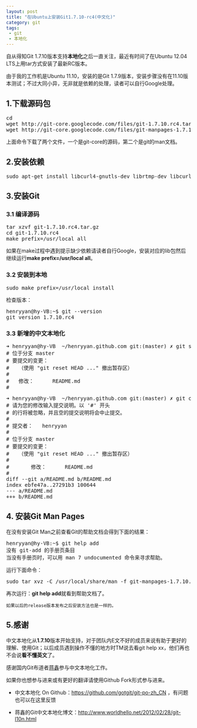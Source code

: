 ```yaml
---
layout: post
title: "在Ubuntu上安装Git1.7.10-rc4(中文化)"
category: git
tags: 
 - git
 - 本地化
---
```


自从得知Git 1.7.10版本支持**本地化**之后一直关注，最近有时间了在Ubuntu 12.04 LTS上用tar方式安装了最新RC版本。

由于我的工作机是Ubuntu 11.10，安装的是Git 1.7.9版本，安装步骤没有在11.10版本测试；不过大同小异，无非就是依赖的处理，读者可以自行Google处理。

## 1.下载源码包

<pre class="brush: shell">
cd
wget http://git-core.googlecode.com/files/git-1.7.10.rc4.tar.gz
wget http://git-core.googlecode.com/files/git-manpages-1.7.10.rc4.tar.gz
</pre>

上面命令下载了两个文件，一个是git-core的源码，第二个是git的man文档。

## 2.安装依赖

<pre class="brush: shell">
sudo apt-get install libcurl4-gnutls-dev librtmp-dev libcurl4-openssl-dev libexpat1-dev gettext
</pre>

## 3.安装Git

### 3.1 编译源码
<pre class="brush: shell">
tar xzvf git-1.7.10.rc4.tar.gz
cd git-1.7.10.rc4
make prefix=/usr/local all
</pre>

如果在make过程中遇到提示缺少依赖请读者自行Google，安装对应的lib包然后继续运行**make prefix=/usr/local all**。

### 3.2 安装到本地

<pre class="brush: shell">
sudo make prefix=/usr/local install
</pre>

检查版本：
<pre class="brush: shell">
henryyan@hy-VB:~$ git --version
git version 1.7.10.rc4
</pre>

### 3.3 新增的中文本地化

<pre class="brush: shell">
➜ henryyan@hy-VB  ~/henryyan.github.com git:(master) ✗ git status
# 位于分支 master
# 要提交的变更：
#   （使用 "git reset HEAD <file>..." 撤出暂存区）
#
#	修改：      README.md
#
</pre>

<pre class="brush: shell">
➜ henryyan@hy-VB  ~/henryyan.github.com git:(master) ✗ git commit -v
# 请为您的修改输入提交说明。以 '#' 开头
# 的行将被忽略，并且空的提交说明将会中止提交。
#
# 提交者：   henryyan <henryyan@hy-VB.(none)>
#
# 位于分支 master
# 要提交的变更：
#   （使用 "git reset HEAD <file>..." 撤出暂存区）
#
#       修改：      README.md
#
diff --git a/README.md b/README.md
index ebfe47a..27291b3 100644
--- a/README.md
+++ b/README.md
</pre>

## 4. 安装Git Man Pages

在没有安装Git Man之前查看Git的帮助文档会得到下面的结果：
<pre class="brush: shell">
henryyan@hy-VB:~$ git help add
没有 git-add 的手册页条目
当没有手册页时，可以用 man 7 undocumented 命令来寻求帮助。
</pre>

运行下面命令：
<pre class="brush: shell">
sudo tar xvz -C /usr/local/share/man -f git-manpages-1.7.10.rc4.tar.gz
</pre>

再次运行：**git help add**就看到帮助文档了。

	如果以后的release版本发布之后安装方法也是一样的。

## 5.感谢

中文本地化从**1.7.10**版本开始支持，对于团队内E文不好的成员来说有助于更好的理解、使用Git；以后成员遇到操作不懂的地方时TM说去看git help xx，他们再也不会说**看不懂英文**了。

感谢国内Git布道者[蒋鑫](http://weibo.com/gotgit)参与中文本地化工作。

如果你也想参与进来或有更好的翻译请使用Github Fork形式参与进来。

* 中文本地化 On Github：https://github.com/gotgit/git-po-zh_CN ，有问题也可以在这里反馈

* 蒋鑫的Git中文本地化博文：http://www.worldhello.net/2012/02/28/git-l10n.html